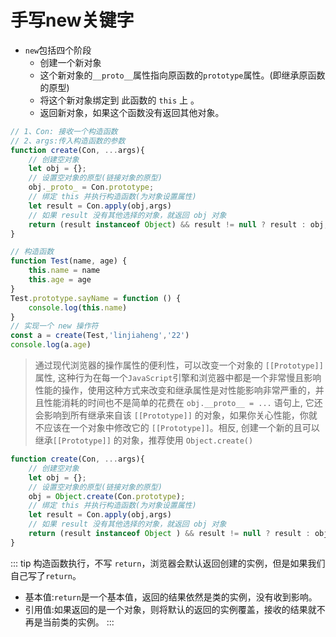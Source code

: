 # 手写new关键字
+ `new`包括四个阶段
    - 创建一个新对象
    - 这个新对象的`__proto__`属性指向原函数的`prototype`属性。(即继承原函数的原型)
    - 将这个新对象绑定到 此函数的 `this` 上 。 
    - 返回新对象，如果这个函数没有返回其他对象。

```js
// 1、Con: 接收一个构造函数
// 2、args:传入构造函数的参数 
function create(Con, ...args){
    // 创建空对象
    let obj = {};
    // 设置空对象的原型(链接对象的原型)
    obj._proto_ = Con.prototype;
    // 绑定 this 并执行构造函数(为对象设置属性)
    let result = Con.apply(obj,args)
    // 如果 result 没有其他选择的对象，就返回 obj 对象 
    return (result instanceof Object) && result != null ? result : obj;
}

// 构造函数
function Test(name, age) {
    this.name = name
    this.age = age
}
Test.prototype.sayName = function () {
    console.log(this.name)
}
// 实现一个 new 操作符
const a = create(Test,'linjiaheng','22') 
console.log(a.age)
```
> 通过现代浏览器的操作属性的便利性，可以改变一个对象的 `[[Prototype]]` 属性, 这种行为在每一个`JavaScript`引擎和浏览器中都是一个非常慢且影响性能的操作，使用这种方式来改变和继承属性是对性能影响非常严重的，并且性能消耗的时间也不是简单的花费在 `obj.__proto__ = ...` 语句上, 它还会影响到所有继承来自该 `[[Prototype]]` 的对象，如果你关心性能，你就不应该在一个对象中修改它的 `[[Prototype]]`。相反, 创建一个新的且可以继承`[[Prototype]]` 的对象，推荐使用 `Object.create()`

```js
function create(Con, ...args){
    // 创建空对象
    let obj = {};
    // 设置空对象的原型(链接对象的原型)
    obj = Object.create(Con.prototype);
    // 绑定 this 并执行构造函数(为对象设置属性)
    let result = Con.apply(obj,args)
    // 如果 result 没有其他选择的对象，就返回 obj 对象 
    return (result instanceof Object ) && result != null ? result : obj;
}
```
::: tip
构造函数执行，不写 `return`，浏览器会默认返回创建的实例，但是如果我们自己写了`return`。
- 基本值:`return`是一个基本值，返回的结果依然是类的实例，没有收到影响。 
- 引用值:如果返回的是一个对象，则将默认的返回的实例覆盖，接收的结果就不再是当前类的实例。
:::